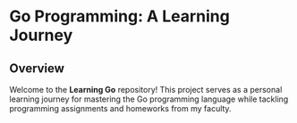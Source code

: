 # Go Programming: A Learning Journey

## Overview
Welcome to the **Learning Go** repository! This project serves as a personal learning journey for mastering the Go programming language while tackling programming assignments and homeworks from my faculty.
